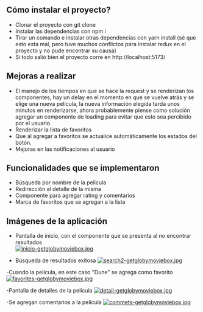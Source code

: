 ## Cómo instalar el proyecto? 
- Clonar el proyecto con git clone
- Instalar las dependencias con npm i
- Tirar un comando e instalar otras dependencias con yarn install (sé que esto esta mal, pero tuve muchos conflictos para instalar redux en el proyecto y no pude encontrar su causa)
- Si todo salió bien el proyecto corre en http://localhost:5173/

## Mejoras a realizar
- El manejo de los tiempos en que se hace la request y se renderizan los componentes, hay un delay en el momento en que se vuelve atrás y se elige una nueva película, la nueva información elegida tarda unos minutos en renderizarse, ahora probablemente piense como solución agregar un componente de loading para evitar que esto sea percibido por el usuario. 
- Renderizar la lista de favoritos
- Que al agregar a favoritos se actualice automáticamente los estados del botón.
- Mejoras en las notificaciones al usuario 

## Funcionalidades que se implementaron 
- Búsqueda por nombre de la película 
- Redirección al detalle de la misma 
- Componente para agregar rating y comentarios
- Marca de favoritos que se agregan a la lista 

## Imágenes de la aplicación 
- Pantalla de inicio, con el componente que se presenta al no encontrar resultados  
[![inicio-getglobymoviebox.jpg](https://i.postimg.cc/d14hmB1Y/inicio-getglobymoviebox.jpg)](https://postimg.cc/TL52Tng7)

- Búsqueda de resultados exitosa
[![search2-getglobymoviebox.jpg](https://i.postimg.cc/qqFgWvyD/search2-getglobymoviebox.jpg)](https://postimg.cc/4HzJ9Z8p)

-Cuando la película, en este caso "Dune" se agrega como favorito 
[![favorites-getglobymoviebox.jpg](https://i.postimg.cc/T2NyKCFj/favorites-getglobymoviebox.jpg)](https://postimg.cc/bdbYMHzd)

-Pantalla de detalles de la película 
[![detail-getglobymoviebox.jpg](https://i.postimg.cc/BvNL84LZ/detail-getglobymoviebox.jpg)](https://postimg.cc/JyD4vw5S)

-Se agregan comentarios a la película
[![commets-getglobymoviebox.jpg](https://i.postimg.cc/WzdXW9Lr/commets-getglobymoviebox.jpg)](https://postimg.cc/ctNR6BJ4)
